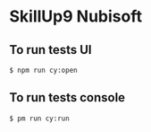 # SkillUp9 Nubisoft
## To run tests UI
```
$ npm run cy:open 
```
## To run tests console
```
$ pm run cy:run
```
